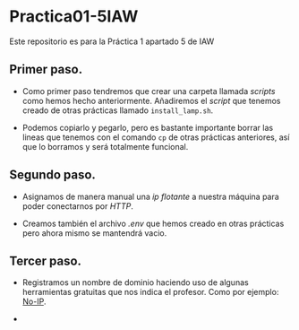 # Practica01-5IAW
Este repositorio es para la Práctica 1 apartado 5 de IAW

## Primer paso.
- Como primer paso tendremos que crear una carpeta llamada *_scripts_* como hemos hecho anteriormente. Añadiremos el *_script_* que tenemos creado de otras prácticas llamado `install_lamp.sh`.

- Podemos copiarlo y pegarlo, pero es bastante importante borrar las lineas que tenemos con el comando `cp` de otras prácticas anteriores, así que lo borramos y será totalmente funcional.

## Segundo paso.

- Asignamos de manera manual una *_ip flotante_* a nuestra máquina para poder conectarnos por *_HTTP_*.

- Creamos también el archivo *_.env_* que hemos creado en otras prácticas pero ahora mismo se mantendrá vacio.

## Tercer paso.

- Registramos un nombre de dominio haciendo uso de algunas herramientas gratuitas que nos indica el profesor. Como por ejemplo: [No-IP](https://www.noip.com/es-MX).

-